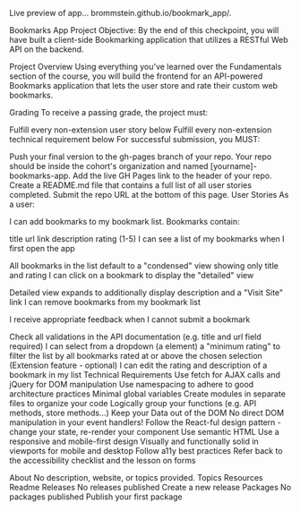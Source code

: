 Live preview of app... brommstein.github.io/bookmark_app/.

Bookmarks App Project Objective: By the end of this checkpoint, you will have built a client-side Bookmarking application that utilizes a RESTful Web API on the backend.

Project Overview Using everything you've learned over the Fundamentals section of the course, you will build the frontend for an API-powered Bookmarks application that lets the user store and rate their custom web bookmarks.

Grading To receive a passing grade, the project must:

Fulfill every non-extension user story below Fulfill every non-extension technical requirement below For successful submission, you MUST:

Push your final version to the gh-pages branch of your repo. Your repo should be inside the cohort's organization and named [yourname]-bookmarks-app. Add the live GH Pages link to the header of your repo. Create a README.md file that contains a full list of all user stories completed. Submit the repo URL at the bottom of this page. User Stories As a user:

I can add bookmarks to my bookmark list. Bookmarks contain:

title url link description rating (1-5) I can see a list of my bookmarks when I first open the app

All bookmarks in the list default to a "condensed" view showing only title and rating I can click on a bookmark to display the "detailed" view

Detailed view expands to additionally display description and a "Visit Site" link I can remove bookmarks from my bookmark list

I receive appropriate feedback when I cannot submit a bookmark

Check all validations in the API documentation (e.g. title and url field required) I can select from a dropdown (a element) a "minimum rating" to filter the list by all bookmarks rated at or above the chosen selection (Extension feature - optional) I can edit the rating and description of a bookmark in my list Technical Requirements Use fetch for AJAX calls and jQuery for DOM manipulation Use namespacing to adhere to good architecture practices Minimal global variables Create modules in separate files to organize your code Logically group your functions (e.g. API methods, store methods...) Keep your Data out of the DOM No direct DOM manipulation in your event handlers! Follow the React-ful design pattern - change your state, re-render your component Use semantic HTML Use a responsive and mobile-first design Visually and functionally solid in viewports for mobile and desktop Follow a11y best practices Refer back to the accessibility checklist and the lesson on forms

About
No description, website, or topics provided.
Topics
Resources
 Readme
Releases
No releases published
Create a new release
Packages
No packages published
Publish your first package
